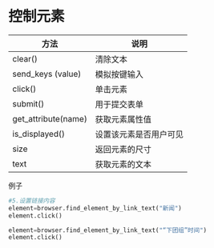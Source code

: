 # 控制元素

| 方法              | 说明                 |
| ------------------- | ---------------------- |
| clear()             | 清除文本           |
| send_keys (value)   | 模拟按键输入     |
| click()             | 单击元素           |
| submit()            | 用于提交表单     |
| get_attribute(name) | 获取元素属性值  |
| is_displayed()      | 设置该元素是否用户可见 |
| size                | 返回元素的尺寸  |
| text                | 获取元素的文本  |

例子
```py
#5.设置链接内容
element=browser.find_element_by_link_text("新闻")
element.click()

element=browser.find_element_by_link_text("“下团组”时间")
element.click()
```
